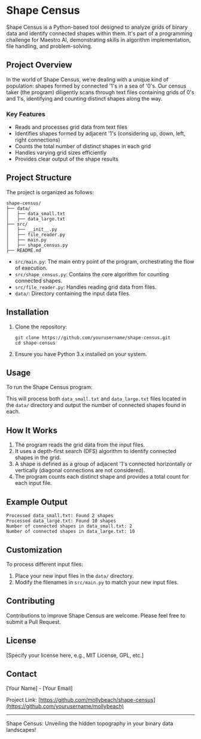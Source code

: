 # Shape Census

Shape Census is a Python-based tool designed to analyze grids of binary data and identify connected shapes within them. It's part of a programming challenge for Maestro AI, demonstrating skills in algorithm implementation, file handling, and problem-solving.

## Project Overview

In the world of Shape Census, we're dealing with a unique kind of population: shapes formed by connected '1's in a sea of '0's. Our census taker (the program) diligently scans through text files containing grids of 0's and 1's, identifying and counting distinct shapes along the way.

### Key Features

- Reads and processes grid data from text files
- Identifies shapes formed by adjacent '1's (considering up, down, left, right connections)
- Counts the total number of distinct shapes in each grid
- Handles varying grid sizes efficiently
- Provides clear output of the shape results 

## Project Structure

The project is organized as follows:

```
shape-census/
├── data/
│   ├── data_small.txt
│   ├── data_large.txt
├── src/
│   ├── __init__.py
│   ├── file_reader.py
│   ├── main.py
│   ├── shape_census.py
├── README.md
```

- `src/main.py`: The main entry point of the program, orchestrating the flow of execution.
- `src/shape_census.py`: Contains the core algorithm for counting connected shapes.
- `src/file_reader.py`: Handles reading grid data from files.
- `data/`: Directory containing the input data files.

## Installation

1. Clone the repository:
   ```
   git clone https://github.com/yourusername/shape-census.git
   cd shape-census
   ```

2. Ensure you have Python 3.x installed on your system.

## Usage

To run the Shape Census program:


This will process both `data_small.txt` and `data_large.txt` files located in the `data/` directory and output the number of connected shapes found in each.

## How It Works

1. The program reads the grid data from the input files.
2. It uses a depth-first search (DFS) algorithm to identify connected shapes in the grid.
3. A shape is defined as a group of adjacent '1's connected horizontally or vertically (diagonal connections are not considered).
4. The program counts each distinct shape and provides a total count for each input file.

## Example Output

```
Processed data_small.txt: Found 2 shapes
Processed data_large.txt: Found 10 shapes
Number of connected shapes in data_small.txt: 2
Number of connected shapes in data_large.txt: 10
```


## Customization

To process different input files:
1. Place your new input files in the `data/` directory.
2. Modify the filenames in `src/main.py` to match your new input files.

## Contributing

Contributions to improve Shape Census are welcome. Please feel free to submit a Pull Request.

## License

[Specify your license here, e.g., MIT License, GPL, etc.]

## Contact

[Your Name] - [Your Email]

Project Link: [https://github.com/mollybeach/shape-census](https://github.com/yourusername/mollybeach)

---

Shape Census: Unveiling the hidden topography in your binary data landscapes!

